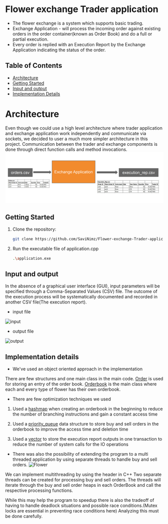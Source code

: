 # Flower exchange Trader application

- The flower exchange is a system which supports basic trading.
-  Exchange Application - will process the incoming order against existing orders in the 
order container(known as Order Book) and do a full or partial execution.
- Every order is replied with an Execution Report by the Exchange Application indicating the status of the order.

## Table of Contents

- [Architecture](#Architecture)
- [Getting Started](#getting-started)
- [Input and output](#input-and-output)
- [Implementation Details](#Implementation-details)


# Architecture

Even though we could use a high level architecture where trader application and exchange application work independently and communicate via sockets, we decided to user a much more simpler architecture in this project. Communication between the trader and exchange components is done through direct function calls and method invocations.
![Architecture](images/architecture.png)


## Getting Started

1. Clone the repository:

   ```bash
   git clone https://github.com/SaviNimz/Flower-exchange-Trader-application.git

2. Run the executable file of application.cpp
    ```bash
    .\application.exe 

## Input and output

In the absence of a graphical user interface (GUI), input parameters will be specified through a Comma-Separated Values (CSV) file. The outcome of the execution process will be systematically documented and recorded in another CSV file(The execution report).

- input file

![input](images/orders%20csv.png)

- output file

![output](images/execution%20rep%20csv.png)


## Implementation details 


- We've used an object oriented approach in the implementation

There are few structures and one main class in the main code. [Order](application.cpp#L17-L45) is used for storing an entry of the order book. [Orderbook](application.cpp#L77-L257) is the main class where each and every type of flower has their own orderbook. 


- There are few optimization techniques we used

1. Used a [hashmap](application.cpp#L275-L282) when creating an orderbook in the beginning to reduce the number of branching instructions and gain a constant access time

2. Used a [priority_queue](application.cpp#L84-L88) data structure to store buy and sell orders in the orderbook to improve the access time and deletion time

3. Used a [vector](application.cpp#L150) to store the execution report outputs in one transaction to reduce the number of system calls for the IO operations

- There was also the possibility of extending the program to a multi threaded application by using separate threads to handle buy and sell orders. 
![Flower ](https://github.com/SaviNimz/Flower-exchange-Trader-application/assets/108650897/d6e9872a-1a98-4131-b7eb-a9e3f5071fdb)

We can implement multithreading by using the <thread> header in C++
Two separate threads can be created for processing buy and sell orders. The threads will iterate through the buy and sell order heaps in each OrderBook and call the respective processing functions.

While this may help the program to speedup there is also the tradeoff of having to handle deadlock situations and possible race conditions.(Mutex locks are essential in preventing race conditions here) Analyzing this must be done carefully. 

